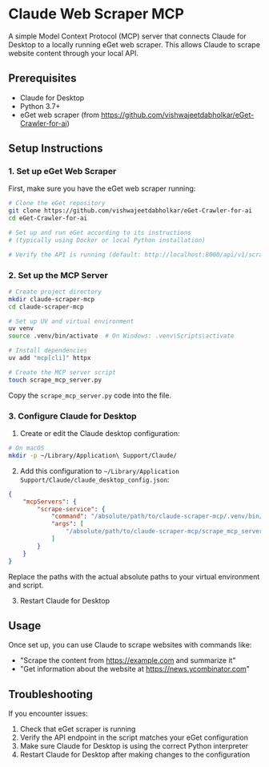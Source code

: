 # Claude Web Scraper MCP

A simple Model Context Protocol (MCP) server that connects Claude for Desktop to a locally running eGet web scraper. This allows Claude to scrape website content through your local API.

## Prerequisites

- Claude for Desktop
- Python 3.7+
- eGet web scraper (from https://github.com/vishwajeetdabholkar/eGet-Crawler-for-ai)

## Setup Instructions

### 1. Set up eGet Web Scraper

First, make sure you have the eGet web scraper running:

```bash
# Clone the eGet repository
git clone https://github.com/vishwajeetdabholkar/eGet-Crawler-for-ai
cd eGet-Crawler-for-ai

# Set up and run eGet according to its instructions
# (typically using Docker or local Python installation)

# Verify the API is running (default: http://localhost:8000/api/v1/scrape)
```

### 2. Set up the MCP Server

```bash
# Create project directory
mkdir claude-scraper-mcp
cd claude-scraper-mcp

# Set up UV and virtual environment
uv venv
source .venv/bin/activate  # On Windows: .venv\Scripts\activate

# Install dependencies
uv add "mcp[cli]" httpx

# Create the MCP server script
touch scrape_mcp_server.py
```

Copy the `scrape_mcp_server.py` code into the file.

### 3. Configure Claude for Desktop

1. Create or edit the Claude desktop configuration:

```bash
# On macOS
mkdir -p ~/Library/Application\ Support/Claude/
```

2. Add this configuration to `~/Library/Application Support/Claude/claude_desktop_config.json`:

```json
{
    "mcpServers": {
        "scrape-service": {
            "command": "/absolute/path/to/claude-scraper-mcp/.venv/bin/python",
            "args": [
                "/absolute/path/to/claude-scraper-mcp/scrape_mcp_server.py"
            ]
        }
    }
}
```

Replace the paths with the actual absolute paths to your virtual environment and script.

3. Restart Claude for Desktop

## Usage

Once set up, you can use Claude to scrape websites with commands like:

- "Scrape the content from https://example.com and summarize it"
- "Get information about the website at https://news.ycombinator.com"

## Troubleshooting

If you encounter issues:

1. Check that eGet scraper is running
2. Verify the API endpoint in the script matches your eGet configuration
3. Make sure Claude for Desktop is using the correct Python interpreter
4. Restart Claude for Desktop after making changes to the configuration